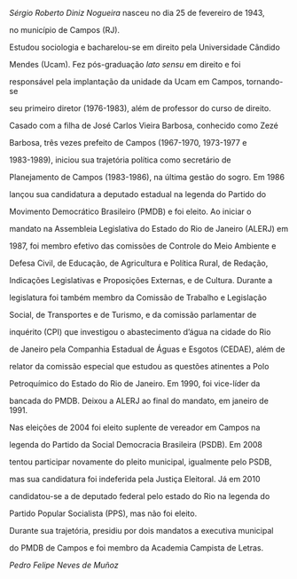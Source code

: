 

*Sérgio Roberto Diniz Nogueira* nasceu no dia 25 de fevereiro de 1943,

no município de Campos (RJ).



Estudou sociologia e bacharelou-se em direito pela Universidade Cândido

Mendes (Ucam). Fez pós-graduação *lato sensu* em direito e foi

responsável pela implantação da unidade da Ucam em Campos, tornando-se

seu primeiro diretor (1976-1983), além de professor do curso de direito.



Casado com a filha de José Carlos Vieira Barbosa, conhecido como Zezé

Barbosa, três vezes prefeito de Campos (1967-1970, 1973-1977 e

1983-1989), iniciou sua trajetória política como secretário de

Planejamento de Campos (1983-1986), na última gestão do sogro. Em 1986

lançou sua candidatura a deputado estadual na legenda do Partido do

Movimento Democrático Brasileiro (PMDB) e foi eleito. Ao iniciar o

mandato na Assembleia Legislativa do Estado do Rio de Janeiro (ALERJ) em

1987, foi membro efetivo das comissões de Controle do Meio Ambiente e

Defesa Civil, de Educação, de Agricultura e Política Rural, de Redação,

Indicações Legislativas e Proposições Externas, e de Cultura. Durante a

legislatura foi também membro da Comissão de Trabalho e Legislação

Social, de Transportes e de Turismo, e da comissão parlamentar de

inquérito (CPI) que investigou o abastecimento d’água na cidade do Rio

de Janeiro pela Companhia Estadual de Águas e Esgotos (CEDAE), além de

relator da comissão especial que estudou as questões atinentes a Polo

Petroquímico do Estado do Rio de Janeiro. Em 1990, foi vice-líder da

bancada do PMDB. Deixou a ALERJ ao final do mandato, em janeiro de 1991.



Nas eleições de 2004 foi eleito suplente de vereador em Campos na

legenda do Partido da Social Democracia Brasileira (PSDB). Em 2008

tentou participar novamente do pleito municipal, igualmente pelo PSDB,

mas sua candidatura foi indeferida pela Justiça Eleitoral. Já em 2010

candidatou-se a de deputado federal pelo estado do Rio na legenda do

Partido Popular Socialista (PPS), mas não foi eleito.



Durante sua trajetória, presidiu por dois mandatos a executiva municipal

do PMDB de Campos e foi membro da Academia Campista de Letras.



*Pedro Felipe Neves de Muñoz*



